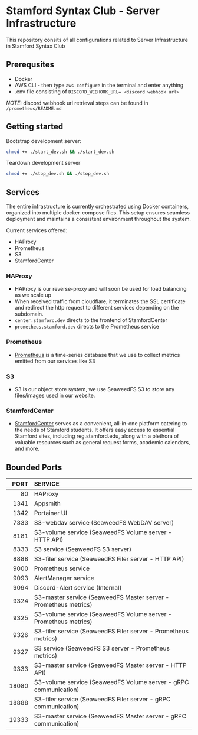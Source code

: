 # Stamford Syntax Club - Server Infrastructure

This repository consits of all configurations related to Server Infrastructure in Stamford Syntax Club

## Prerequsites

- Docker
- AWS CLI - then type `aws configure` in the terminal and enter anything
- .env file consisting of `DISCORD_WEBHOOK_URL= <discord webhook url>`

_NOTE:_ discord webhook url retrieval steps can be found in `/prometheus/README.md`

## Getting started

Bootstrap development server:

```bash
chmod +x ./start_dev.sh && ./start_dev.sh
```

Teardown development server

```bash
chmod +x ./stop_dev.sh && ./stop_dev.sh
```

## Services

The entire infrastructure is currently orchestrated using Docker containers, organized into multiple docker-compose files. This setup ensures seamless deployment and maintains a consistent environment throughout the system.

Current services offered:

- HAProxy
- Prometheus
- S3
- StamfordCenter

### HAProxy

- HAProxy is our reverse-proxy and will soon be used for load balancing as we scale up
- When received traffic from cloudflare, it terminates the SSL certificate and redirect the http request to different services depending on the subdomain.
- `center.stamford.dev` directs to the frontend of StamfordCenter
- `prometheus.stamford.dev` directs to the Prometheus service

### Prometheus

- [Prometheus](https://prometheus.stamford.dev) is a time-series database that we use to collect metrics emitted from our services like S3

### S3

- S3 is our object store system, we use SeaweedFS S3 to store any files/images used in our website.

### StamfordCenter

- [StamfordCenter](https://center.stamford.dev) serves as a convenient, all-in-one platform catering to the needs of Stamford students. It offers easy access to essential Stamford sites, including reg.stamford.edu, along with a plethora of valuable resources such as general request forms, academic calendars, and more.

## Bounded Ports

|  PORT | SERVICE                                                          |
| ----: | :--------------------------------------------------------------- |
|    80 | HAProxy                                                          |
|  1341 | Appsmith                                                         |
|  1342 | Portainer UI                                                     |
|  7333 | S3-webdav service (SeaweedFS WebDAV server)                      |
|  8181 | S3-volume service (SeaweedFS Volume server - HTTP API)           |
|  8333 | S3 service (SeaweedFS S3 server)                                 |
|  8888 | S3-filer service (SeaweedFS Filer server - HTTP API)             |
|  9000 | Prometheus service                                               |
|  9093 | AlertManager service                                             |
|  9094 | Discord-Alert service (Internal)                                 |
|  9324 | S3-master service (SeaweedFS Master server - Prometheus metrics) |
|  9325 | S3-volume service (SeaweedFS Volume server - Prometheus metrics) |
|  9326 | S3-filer service (SeaweedFS Filer server - Prometheus metrics)   |
|  9327 | S3 service (SeaweedFS S3 server - Prometheus metrics)            |
|  9333 | S3-master service (SeaweedFS Master server - HTTP API)           |
| 18080 | S3-volume service (SeaweedFS Volume server - gRPC communication) |
| 18888 | S3-filer service (SeaweedFS Filer server - gRPC communication)   |
| 19333 | S3-master service (SeaweedFS Master server - gRPC communication) |

